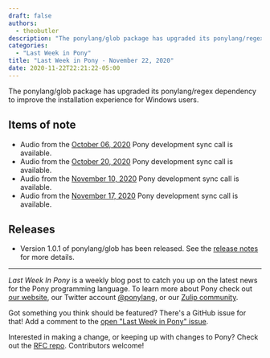 ```yaml
---
draft: false
authors:
  - theobutler
description: "The ponylang/glob package has upgraded its ponylang/regex dependency to improve the installation experience for Windows users."
categories:
  - "Last Week in Pony"
title: "Last Week in Pony - November 22, 2020"
date: 2020-11-22T22:21:22-05:00
---
```


The ponylang/glob package has upgraded its ponylang/regex dependency to improve the installation experience for Windows users.
<!-- more -->

## Items of note

- Audio from the [October 06, 2020](https://sync-recordings.ponylang.io/r/2020_10_06.m4a) Pony development sync call is available.
- Audio from the [October 20, 2020](https://sync-recordings.ponylang.io/r/2020_10_20.m4a) Pony development sync call is available.
- Audio from the [November 10, 2020](https://sync-recordings.ponylang.io/r/2020_11_10.m4a) Pony development sync call is available.
- Audio from the [November 17, 2020](https://sync-recordings.ponylang.io/r/2020_11_17.m4a) Pony development sync call is available.

## Releases

- Version 1.0.1 of ponylang/glob has been released.
See the [release notes](https://github.com/ponylang/glob/releases/tag/1.0.1) for more details.

---

_Last Week In Pony_ is a weekly blog post to catch you up on the latest news for the Pony programming language. To learn more about Pony check out [our website](https://ponylang.io), our Twitter account [@ponylang](https://twitter.com/ponylang), or our [Zulip community](https://ponylang.zulipchat.com).

Got something you think should be featured? There's a GitHub issue for that! Add a comment to the [open "Last Week in Pony" issue](https://github.com/ponylang/ponylang.github.io/issues?q=is%3Aissue+is%3Aopen+label%3Alast-week-in-pony).

Interested in making a change, or keeping up with changes to Pony? Check out the [RFC repo](https://github.com/ponylang/rfcs). Contributors welcome!
